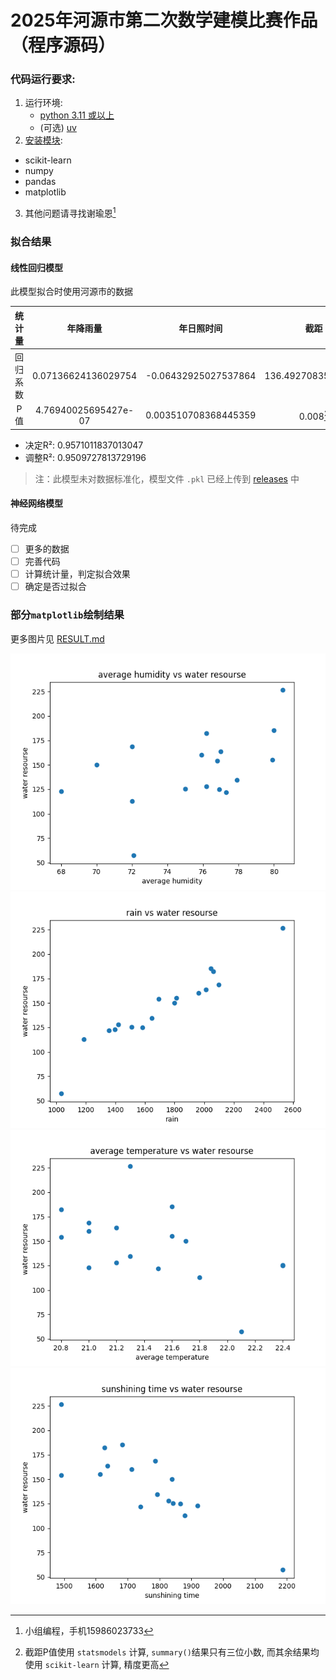 # 2025年河源市第二次数学建模比赛作品（程序源码）

### 代码运行要求:

1. 运行环境:
   - [python 3.11 或以上](<https://www.python.org>)
   - (可选) [uv](<https://docs.astral.sh/uv/>)
2. [安装模块](<https://developer.aliyun.com/mirror> "推荐使用阿里云镜像站下载"):
  - scikit-learn
  - numpy
  - pandas
  - matplotlib
3. 其他问题请寻找谢瑜恩[^1]

[^1]: 小组编程，手机15986023733

### 拟合结果

#### 线性回归模型

此模型拟合时使用河源市的数据

| 统计量 | 年降雨量 | 年日照时间 | 截距 |
| :---: | :---: | :------: | :---: |
| 回归系数 | 0.07136624136029754 | -0.06432925027537864 | 136.49270835356322 |
| P值 | 4.76940025695427e-07 | 0.003510708368445359 | 0.008[^2] |

[^2]: 截距P值使用 `statsmodels` 计算, `summary()`结果只有三位小数, 而其余结果均使用 `scikit-learn` 计算, 精度更高

- 决定R²: 0.9571011837013047
- 调整R²: 0.9509727813729196

> 注：此模型未对数据标准化，模型文件 `.pkl` 已经上传到 [releases](<https://github.com/xieyuen/Modeling-Program/releases> "点击跳转到releases") 中

#### 神经网络模型

待完成

- [ ] 更多的数据
- [ ] 完善代码
- [ ] 计算统计量，判定拟合效果
- [ ] 确定是否过拟合

### 部分`matplotlib`绘制结果

更多图片见 [RESULT.md](<./photo/RESULT.md> "仅提供矢量图预览")

![](<./photo/humidity.png>)
![](<./photo/rain.png>)
![](<./photo/temperature.png>)
![](<./photo/sunshining_time.png>)
